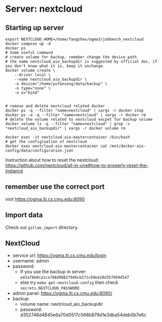 # Server: nextcloud
## Starting up server
```
export NEXTCLOUD_HOME=/home/fangzhex/ogma3/jobbench_nextcloud
docker compose up -d
docker ps
# Some useful command
# create volume for backup, remeber change the device path
# the name nextcloud_aio_backupdir is suggested by official doc, if you don't know what it is, keep it unchange.
docker volume create \
    --driver local \
    --name nextcloud_aio_backupdir \
    -o device="/home/yufansong/data/backup" \
    -o type="none" \
    -o o="bind"


# remove and delete nextcloud related docker
docker ps -q --filter "name=nextcloud" | xargs -r docker stop 
docker ps -a -q --filter "name=nextcloud" | xargs -r docker rm
# delete the volume related to nextcloud excpet for backup volume
docker volume ls -q --filter "name=nextcloud" | grep -v "nextcloud_aio_backupdir" | xargs -r docker volume rm

docker exec -it nextcloud-aio-mastercontainer /bin/bash
# get the configruation of nextcloud
docker exec nextcloud-aio-mastercontainer cat /mnt/docker-aio-config/data/configuration.json
```
Instruction about how to reset the nextcloud:
https://github.com/nextcloud/all-in-one#how-to-properly-reset-the-instance

## remember use the correct port
visit https://ogma.lti.cs.cmu.edu:8090

## Import data

Check out `gitlab_import` directory.


## NextCloud
* service url: https://ogma.lti.cs.cmu.edu/login
* username: admin
* password: 
    * If you use the backup in server: `e42a78e0ca1ca798d98827946cb271cb9e428d357069d547`
    * else try `make get-nextcloud-config` then check `secrets.NEXTCLOUD_PASSWORD`
* admin panel: https://ogma.lti.cs.cmu.edu:8090/
* backup: 
    * volume name: nextcloud_aio_backupdir
    * password: d352748d4845e6a70d0517c568b879d1e3dba54deb0b7e6c
